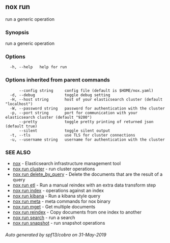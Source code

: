 ## nox run

run a generic operation

### Synopsis

run a generic operation

### Options

```
  -h, --help   help for run
```

### Options inherited from parent commands

```
      --config string     config file (default is $HOME/nox.yaml)
  -d, --debug             toggle debug setting
  -H, --host string       host of your elasticsearch cluster (default "localhost")
  -W, --password string   password for authentication with the cluster
  -p, --port string       port for communication with your elasticsearch cluster (default "9200")
      --pretty            toggle pretty printing of returned json (default true)
      --silent            toggle silent output
  -t, --tls               use TLS for cluster connections
  -u, --username string   username for authentication with the cluster
```

### SEE ALSO

* [nox](nox.md)	 - Elasticsearch infrastructure management tool
* [nox run cluster](nox_run_cluster.md)	 - run cluster operations
* [nox run delete_by_query](nox_run_delete_by_query.md)	 - Delete the documents that are the result of a query
* [nox run etl](nox_run_etl.md)	 - Run a manual reindex with an extra data transform step
* [nox run index](nox_run_index.md)	 - operations against an index
* [nox run kibana](nox_run_kibana.md)	 - Run a kibana style query
* [nox run meta](nox_run_meta.md)	 - meta commands for nox binary
* [nox run mget](nox_run_mget.md)	 - Get multiple documents
* [nox run reindex](nox_run_reindex.md)	 - Copy documents from one index to another
* [nox run search](nox_run_search.md)	 - run a search
* [nox run snapshot](nox_run_snapshot.md)	 - run snapshot operations

###### Auto generated by spf13/cobra on 31-May-2019
